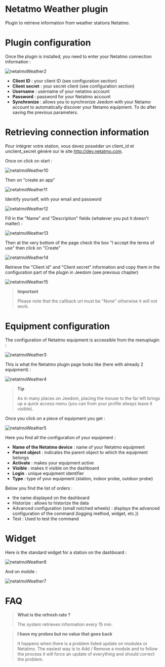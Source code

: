 # Netatmo Weather plugin

Plugin to retrieve information from weather stations Netatmo.

# Plugin configuration

Once the plugin is installed, you need to enter your Netatmo connection information :

![netatmoWeather2](../images/netatmoWeather2.png)

-   **Client ID** : your client ID (see configuration section)
-   **Client secret** : your secret client (see configuration section)
-   **Username** : username of your netatmo account
-   **Password** : password for your Netatmo account
-   **Synchronize** : allows you to synchronize Jeedom with your Netamo account to automatically discover your Netamo equipment. To do after saving the previous parameters.

# Retrieving connection information

Pour intégrer votre station, vous devez posséder un client\_id et unclient\_secret généré sur le site <http://dev.netatmo.com>.

Once on click on start :

![netatmoWeather10](../images/netatmoWeather10.png)

Then on "create an app"

![netatmoWeather11](../images/netatmoWeather11.png)

Identify yourself, with your email and password

![netatmoWeather12](../images/netatmoWeather12.png)

Fill in the "Name" and "Description" fields (whatever you put it doesn't matter) :

![netatmoWeather13](../images/netatmoWeather13.png)

Then at the very bottom of the page check the box "I accept the terms of use" then click on "Create"

![netatmoWeather14](../images/netatmoWeather14.png)

Retrieve the "Client id" and "Client secret" information and copy them in the configuration part of the plugin in Jeedom (see previous chapter)

![netatmoWeather15](../images/netatmoWeather15.png)

> **Important**
>
> Please note that the callback url must be "None" otherwise it will not work.

# Equipment configuration

The configuration of Netatmo equipment is accessible from the menuplugin :

![netatmoWeather3](../images/netatmoWeather3.png)

This is what the Netatmo plugin page looks like (here with already 2 equipment) :

![netatmoWeather4](../images/netatmoWeather4.png)

> **Tip**
>
> As in many places on Jeedom, placing the mouse to the far left brings up a quick access menu (you can from your profile always leave it visible).

Once you click on a piece of equipment you get :

![netatmoWeather5](../images/netatmoWeather5.png)

Here you find all the configuration of your equipment :

-   **Name of the Netatmo device** : name of your Netatmo equipment
-   **Parent object** : indicates the parent object to which the equipment belongs
-   **Activate** : makes your equipment active
-   **Visible** : makes it visible on the dashboard
-   **Login** : unique equipment identifier
-   **Type** : type of your equipment (station, indoor probe, outdoor probe)

Below you find the list of orders :

-   the name displayed on the dashboard
-   Historize : allows to historize the data
-   Advanced configuration (small notched wheels) : displays the advanced configuration of the command (logging method, widget, etc.))
-   Test : Used to test the command

# Widget

Here is the standard widget for a station on the dashboard :

![netatmoWeather6](../images/netatmoWeather6.png)

And on mobile :

![netatmoWeather7](../images/netatmoWeather7.png)

# FAQ

>**What is the refresh rate ?**
>
>The system retrieves information every 15 min.

>**I have my probes but no value that goes back**
>
>It happens when there is a problem listed update on modules or Netatmo. The easiest way is to Add / Remove a module and to follow the process it will force an update of everything and should correct the problem.
